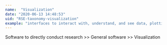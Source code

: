 ```yaml
---
name:  "Visualization"
date: "2020-06-13 14:48:53"
uid: "RSE-taxonomy-visualization"
example: "interfaces to interact with, understand, and see data, plotting tools" 
---
```


Software to directly conduct research >> General software >> Visualization